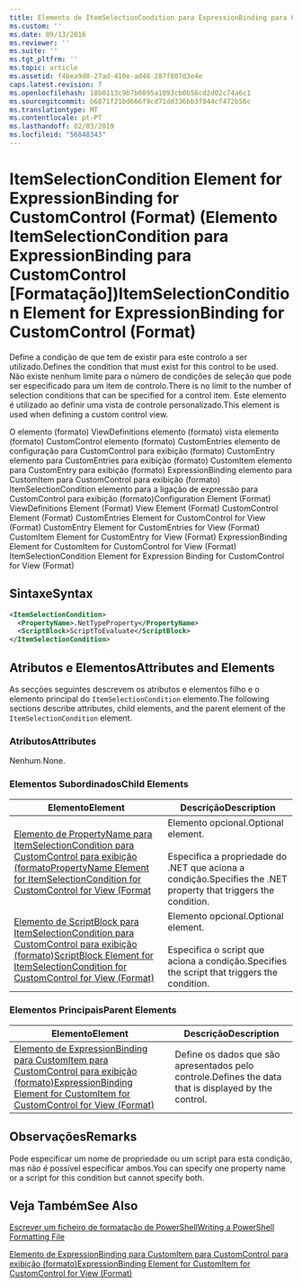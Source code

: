 ```yaml
---
title: Elemento de ItemSelectionCondition para ExpressionBinding para CustomControl (formato) | Documentos da Microsoft
ms.custom: ''
ms.date: 09/13/2016
ms.reviewer: ''
ms.suite: ''
ms.tgt_pltfrm: ''
ms.topic: article
ms.assetid: f4bea9d8-27ad-410e-ad48-287f807d3e4e
caps.latest.revision: 7
ms.openlocfilehash: 18b0113c9b7b0895a1093cb0b56cd2d02c74a6c1
ms.sourcegitcommit: b6871f21bd666f9cd71dd336bb3f844cf472b56c
ms.translationtype: MT
ms.contentlocale: pt-PT
ms.lasthandoff: 02/03/2019
ms.locfileid: "56848343"
---
```

# <a name="itemselectioncondition-element-for-expressionbinding-for-customcontrol-format"></a><span data-ttu-id="e3ac1-102">ItemSelectionCondition Element for ExpressionBinding for CustomControl (Format) (Elemento ItemSelectionCondition para ExpressionBinding para CustomControl [Formatação])</span><span class="sxs-lookup"><span data-stu-id="e3ac1-102">ItemSelectionCondition Element for ExpressionBinding for CustomControl (Format)</span></span>

<span data-ttu-id="e3ac1-103">Define a condição de que tem de existir para este controlo a ser utilizado.</span><span class="sxs-lookup"><span data-stu-id="e3ac1-103">Defines the condition that must exist for this control to be used.</span></span> <span data-ttu-id="e3ac1-104">Não existe nenhum limite para o número de condições de seleção que pode ser especificado para um item de controlo.</span><span class="sxs-lookup"><span data-stu-id="e3ac1-104">There is no limit to the number of selection conditions that can be specified for a control item.</span></span> <span data-ttu-id="e3ac1-105">Este elemento é utilizado ao definir uma vista de controle personalizado.</span><span class="sxs-lookup"><span data-stu-id="e3ac1-105">This element is used when defining a custom control view.</span></span>

<span data-ttu-id="e3ac1-106">O elemento (formato) ViewDefinitions elemento (formato) vista elemento (formato) CustomControl elemento (formato) CustomEntries elemento de configuração para CustomControl para exibição (formato) CustomEntry elemento para CustomEntries para exibição (formato) CustomItem elemento para CustomEntry para exibição (formato) ExpressionBinding elemento para CustomItem para CustomControl para exibição (formato) ItemSelectionCondition elemento para a ligação de expressão para CustomControl para exibição (formato)</span><span class="sxs-lookup"><span data-stu-id="e3ac1-106">Configuration Element (Format) ViewDefinitions Element (Format) View Element (Format) CustomControl Element (Format) CustomEntries Element for CustomControl for View (Format) CustomEntry Element for CustomEntries for View (Format) CustomItem Element for CustomEntry for View (Format) ExpressionBinding Element for CustomItem for CustomControl for View (Format) ItemSelectionCondition Element for Expression Binding for CustomControl for View (Format)</span></span>

## <a name="syntax"></a><span data-ttu-id="e3ac1-107">Sintaxe</span><span class="sxs-lookup"><span data-stu-id="e3ac1-107">Syntax</span></span>

```xml
<ItemSelectionCondition>
  <PropertyName>.NetTypeProperty</PropertyName>
  <ScriptBlock>ScriptToEvaluate</ScriptBlock>
</ItemSelectionCondition>
```

## <a name="attributes-and-elements"></a><span data-ttu-id="e3ac1-108">Atributos e Elementos</span><span class="sxs-lookup"><span data-stu-id="e3ac1-108">Attributes and Elements</span></span>

<span data-ttu-id="e3ac1-109">As secções seguintes descrevem os atributos e elementos filho e o elemento principal do `ItemSelectionCondition` elemento.</span><span class="sxs-lookup"><span data-stu-id="e3ac1-109">The following sections describe attributes, child elements, and the parent element of the `ItemSelectionCondition` element.</span></span>

### <a name="attributes"></a><span data-ttu-id="e3ac1-110">Atributos</span><span class="sxs-lookup"><span data-stu-id="e3ac1-110">Attributes</span></span>

<span data-ttu-id="e3ac1-111">Nenhum.</span><span class="sxs-lookup"><span data-stu-id="e3ac1-111">None.</span></span>

### <a name="child-elements"></a><span data-ttu-id="e3ac1-112">Elementos Subordinados</span><span class="sxs-lookup"><span data-stu-id="e3ac1-112">Child Elements</span></span>

|<span data-ttu-id="e3ac1-113">Elemento</span><span class="sxs-lookup"><span data-stu-id="e3ac1-113">Element</span></span>|<span data-ttu-id="e3ac1-114">Descrição</span><span class="sxs-lookup"><span data-stu-id="e3ac1-114">Description</span></span>|
|-------------|-----------------|
|[<span data-ttu-id="e3ac1-115">Elemento de PropertyName para ItemSelectionCondition para CustomControl para exibição (formato</span><span class="sxs-lookup"><span data-stu-id="e3ac1-115">PropertyName Element for ItemSelectionCondition for CustomControl for View (Format</span></span>](./propertyname-element-for-itemselectioncondition-for-customcontrol-for-view-format.md)|<span data-ttu-id="e3ac1-116">Elemento opcional.</span><span class="sxs-lookup"><span data-stu-id="e3ac1-116">Optional element.</span></span><br /><br /> <span data-ttu-id="e3ac1-117">Especifica a propriedade do .NET que aciona a condição.</span><span class="sxs-lookup"><span data-stu-id="e3ac1-117">Specifies the .NET property that triggers the condition.</span></span>|
|[<span data-ttu-id="e3ac1-118">Elemento de ScriptBlock para ItemSelectionCondition para CustomControl para exibição (formato)</span><span class="sxs-lookup"><span data-stu-id="e3ac1-118">ScriptBlock Element for ItemSelectionCondition for CustomControl for View (Format)</span></span>](./scriptblock-element-for-itemselectioncondition-for-customcontrol-for-view-format.md)|<span data-ttu-id="e3ac1-119">Elemento opcional.</span><span class="sxs-lookup"><span data-stu-id="e3ac1-119">Optional element.</span></span><br /><br /> <span data-ttu-id="e3ac1-120">Especifica o script que aciona a condição.</span><span class="sxs-lookup"><span data-stu-id="e3ac1-120">Specifies the script that triggers the condition.</span></span>|

### <a name="parent-elements"></a><span data-ttu-id="e3ac1-121">Elementos Principais</span><span class="sxs-lookup"><span data-stu-id="e3ac1-121">Parent Elements</span></span>

|<span data-ttu-id="e3ac1-122">Elemento</span><span class="sxs-lookup"><span data-stu-id="e3ac1-122">Element</span></span>|<span data-ttu-id="e3ac1-123">Descrição</span><span class="sxs-lookup"><span data-stu-id="e3ac1-123">Description</span></span>|
|-------------|-----------------|
|[<span data-ttu-id="e3ac1-124">Elemento de ExpressionBinding para CustomItem para CustomControl para exibição (formato)</span><span class="sxs-lookup"><span data-stu-id="e3ac1-124">ExpressionBinding Element for CustomItem for CustomControl for View (Format)</span></span>](./expressionbinding-element-for-customitem-for-customcontrol-for-view-format.md)|<span data-ttu-id="e3ac1-125">Define os dados que são apresentados pelo controle.</span><span class="sxs-lookup"><span data-stu-id="e3ac1-125">Defines the data that is displayed by the control.</span></span>|

## <a name="remarks"></a><span data-ttu-id="e3ac1-126">Observações</span><span class="sxs-lookup"><span data-stu-id="e3ac1-126">Remarks</span></span>

<span data-ttu-id="e3ac1-127">Pode especificar um nome de propriedade ou um script para esta condição, mas não é possível especificar ambos.</span><span class="sxs-lookup"><span data-stu-id="e3ac1-127">You can specify one property name or a script for this condition but cannot specify both.</span></span>

## <a name="see-also"></a><span data-ttu-id="e3ac1-128">Veja Também</span><span class="sxs-lookup"><span data-stu-id="e3ac1-128">See Also</span></span>

[<span data-ttu-id="e3ac1-129">Escrever um ficheiro de formatação de PowerShell</span><span class="sxs-lookup"><span data-stu-id="e3ac1-129">Writing a PowerShell Formatting File</span></span>](./writing-a-powershell-formatting-file.md)

[<span data-ttu-id="e3ac1-130">Elemento de ExpressionBinding para CustomItem para CustomControl para exibição (formato)</span><span class="sxs-lookup"><span data-stu-id="e3ac1-130">ExpressionBinding Element for CustomItem for CustomControl for View (Format)</span></span>](./expressionbinding-element-for-customitem-for-customcontrol-for-view-format.md)
